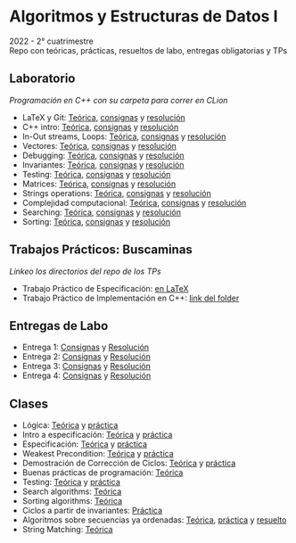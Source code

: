 # Algoritmos y Estructuras de Datos I
2022 - 2° cuatrimestre  
Repo con teóricas, prácticas, resueltos de labo, entregas obligatorias y TPs

## Laboratorio
*Programación en C++ con su carpeta para correr en CLion*
- LaTeX y Git: [Teórica](https://github.com/matuneville/uba-algo1/tree/main/Labo/Te%C3%B3ricas%20de%20Labo/Clase0), [consignas](https://github.com/matuneville/uba-algo1/blob/main/Labo/Consignas/labo00-ej.pdf) y [resolución](https://github.com/matuneville/uba-algo1/blob/main/Labo/Resueltos/labo00/tallerLatex_tex.pdf)
- C++ intro: [Teórica](https://github.com/matuneville/uba-algo1/tree/main/Labo/Te%C3%B3ricas%20de%20Labo/Clase1), [consignas](https://github.com/matuneville/uba-algo1/blob/main/Labo/Consignas/labo01-ej.pdf) y [resolución](https://github.com/matuneville/uba-algo1/tree/main/Labo/Resueltos/labo01)
- In-Out streams, Loops: [Teórica](https://github.com/matuneville/uba-algo1/blob/main/Labo/Te%C3%B3ricas%20de%20Labo/Clase2/labo02.pdf), [consignas](https://github.com/matuneville/uba-algo1/blob/main/Labo/Consignas/labo02-ej.pdf) y [resolución](https://github.com/matuneville/uba-algo1/tree/main/Labo/Resueltos/labo02)
- Vectores: [Teórica](https://github.com/matuneville/uba-algo1/tree/main/Labo/Teóricas%20de%20Labo/Clase3), [consignas](https://github.com/matuneville/uba-algo1/blob/main/Labo/Consignas/labo03-ej.pdf) y [resolución](https://github.com/matuneville/uba-algo1/tree/main/Labo/Resueltos/labo03/src)
- Debugging: [Teórica](https://github.com/matuneville/uba-algo1/blob/main/Labo/Te%C3%B3ricas%20de%20Labo/Clase4/Debugging.pdf), [consignas](https://github.com/matuneville/uba-algo1/blob/main/Labo/Consignas/labo04-ej.pdf) y [resolución](https://github.com/matuneville/uba-algo1/tree/main/Labo/Resueltos/labo04)
- Invariantes: [Teórica](https://github.com/matuneville/uba-algo1/blob/main/Labo/Te%C3%B3ricas%20de%20Labo/Clase5/Taller-ciclos.pdf), [consignas](https://github.com/matuneville/uba-algo1/blob/main/Labo/Consignas/labo05-ej.pdf) y [resolución](https://github.com/matuneville/uba-algo1/tree/main/Labo/Resueltos/labo05)
- Testing: [Teórica](https://github.com/matuneville/uba-algo1/tree/main/Labo/Te%C3%B3ricas%20de%20Labo/Clase6), [consignas](https://github.com/matuneville/uba-algo1/blob/main/Labo/Consignas/labo06-ej.pdf) y [resolución](https://github.com/matuneville/uba-algo1/tree/main/Labo/Resueltos/labo06)
- Matrices: [Teórica](https://github.com/matuneville/uba-algo1/blob/main/Labo/Te%C3%B3ricas%20de%20Labo/Clase7/Matrices.pdf), [consignas](https://github.com/matuneville/uba-algo1/blob/main/Labo/Consignas/labo07-ej.pdf) y [resolución](https://github.com/matuneville/uba-algo1/tree/main/Labo/Resueltos/labo07)
- Strings operations: [Teórica](https://github.com/matuneville/uba-algo1/blob/main/Labo/Te%C3%B3ricas%20de%20Labo/Clase8/Tuplas-String.pdf), [consignas](https://github.com/matuneville/uba-algo1/blob/main/Labo/Consignas/labo08-ej.pdf) y [resolución](https://github.com/matuneville/uba-algo1/tree/main/Labo/Resueltos/labo08/src)
- Complejidad computacional: [Teórica](https://github.com/matuneville/uba-algo1/blob/main/Labo/Te%C3%B3ricas%20de%20Labo/Clase9/complejidad.pdf), [consignas](https://github.com/matuneville/uba-algo1/blob/main/Labo/Consignas/labo09-ej.pdf) y [resolución](https://github.com/matuneville/uba-algo1/tree/main/Labo/Resueltos/labo09)
- Searching: [Teórica](https://github.com/matuneville/uba-algo1/blob/main/Labo/Te%C3%B3ricas%20de%20Labo/Clase10/Searching.pdf), [consignas](https://github.com/matuneville/uba-algo1/blob/main/Labo/Consignas/labo10-ej.pdf) y [resolución](https://github.com/matuneville/uba-algo1/tree/main/Labo/Resueltos/labo10)
- Sorting: [Teórica](https://github.com/matuneville/uba-algo1/blob/main/Labo/Teóricas%20de%20Labo/Clase11/tallerSorting.pdf), [consignas](https://github.com/matuneville/uba-algo1/blob/main/Labo/Teóricas%20de%20Labo/Clase11/tallerSorting.pdf) y [resolución](https://github.com/matuneville/uba-algo1/tree/main/Labo/Resueltos/labo11)

## Trabajos Prácticos: Buscaminas
*Linkeo los directorios del repo de los TPs*
- Trabajo Práctico de Especificación: [en LaTeX](https://github.com/matuneville/uba-algo1-TPs/tree/main/TP1)
- Trabajo Práctico de Implementación en C++: [link del folder](https://github.com/matuneville/uba-algo1-TPs/tree/main/TP2/ResolucionTP2/template-alumnos)

## Entregas de Labo
- Entrega 1: [Consignas](https://github.com/matuneville/uba-algo1/tree/main/Entregas/entrega1/Consignas) y [Resolución](https://github.com/matuneville/uba-algo1/tree/main/Entregas/entrega1)
- Entrega 2: [Consignas](https://github.com/matuneville/uba-algo1/tree/main/Entregas/entrega2/Consignas) y [Resolución](https://github.com/matuneville/uba-algo1/tree/main/Entregas/entrega2)
- Entrega 3: [Consignas](https://github.com/matuneville/uba-algo1/tree/main/Entregas/entrega3/Consignas) y [Resolución](https://github.com/matuneville/uba-algo1/tree/main/Entregas/entrega3)
- Entrega 4: [Consignas](https://github.com/matuneville/uba-algo1/tree/main/Entregas/entrega4/Consignas) y [Resolución](https://github.com/matuneville/uba-algo1/tree/main/Entregas/entrega4)

## Clases
- Lógica: [Teórica](https://github.com/matuneville/uba-algo1/blob/main/Te%C3%B3ricas/teo01.pdf) y [práctica](https://github.com/matuneville/uba-algo1/blob/main/Practicas/gu%C3%ADa1.pdf)
- Intro a especificación: [Teórica](https://github.com/matuneville/uba-algo1/blob/main/Te%C3%B3ricas/teo02.pdf) y [práctica](https://github.com/matuneville/uba-algo1/blob/main/Practicas/gu%C3%ADa2.pdf)
- Especificación: [Teórica](https://github.com/matuneville/uba-algo1/blob/main/Te%C3%B3ricas/teo03.pdf) y [práctica](https://github.com/matuneville/uba-algo1/blob/main/Practicas/gu%C3%ADa3.pdf)
- Weakest Precondition: [Teórica](https://github.com/matuneville/uba-algo1/blob/main/Te%C3%B3ricas/teo04.pdf) y [práctica](https://github.com/matuneville/uba-algo1/blob/main/Practicas/gu%C3%ADa4.pdf)
- Demostración de Corrección de Ciclos: [Teórica](https://github.com/matuneville/uba-algo1/blob/main/Te%C3%B3ricas/teo05.pdf) y [práctica](https://github.com/matuneville/uba-algo1/blob/main/Practicas/gu%C3%ADa5.pdf)
- Buenas prácticas de programación: [Teórica](https://github.com/matuneville/uba-algo1/blob/main/Te%C3%B3ricas/teo06.pdf)
- Testing: [Teórica](https://github.com/matuneville/uba-algo1/blob/main/Te%C3%B3ricas/teo07.pdf) y [práctica](https://github.com/matuneville/uba-algo1/blob/main/Practicas/guía6.pdf)
- Search algorithms: [Teórica](https://github.com/matuneville/uba-algo1/blob/main/Te%C3%B3ricas/teo08.pdf)
- Sorting algorithms: [Teórica](https://github.com/matuneville/uba-algo1/blob/main/Teóricas/teo09.pdf)
- Ciclos a partir de invariantes: [Práctica](https://github.com/matuneville/uba-algo1/blob/main/Practicas/guía7.pdf)
- Algoritmos sobre secuencias ya ordenadas: [Teórica](https://github.com/matuneville/uba-algo1/blob/main/Teóricas/teo10.pdf), [práctica](https://campus.exactas.uba.ar/pluginfile.php/425597/mod_resource/content/13/p9.pdf) y [resuelto](https://github.com/matuneville/uba-algo1/blob/main/Practicas/Resuelto/practica9.md)
- String Matching: [Teórica](https://github.com/matuneville/uba-algo1/blob/main/Teóricas/teo11.pdf)


